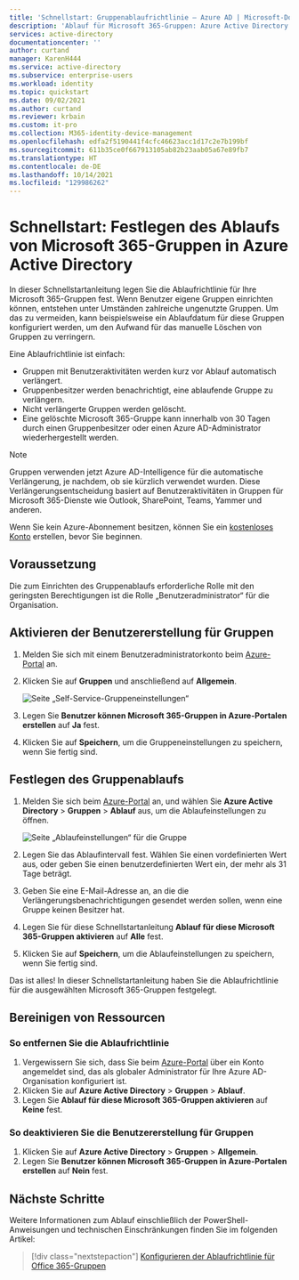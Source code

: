 ```yaml
---
title: 'Schnellstart: Gruppenablaufrichtlinie – Azure AD | Microsoft-Dokumentation'
description: 'Ablauf für Microsoft 365-Gruppen: Azure Active Directory'
services: active-directory
documentationcenter: ''
author: curtand
manager: KarenH444
ms.service: active-directory
ms.subservice: enterprise-users
ms.workload: identity
ms.topic: quickstart
ms.date: 09/02/2021
ms.author: curtand
ms.reviewer: krbain
ms.custom: it-pro
ms.collection: M365-identity-device-management
ms.openlocfilehash: edfa2f5190441f4cfc46623acc1d17c2e7b199bf
ms.sourcegitcommit: 611b35ce0f667913105ab82b23aab05a67e89fb7
ms.translationtype: HT
ms.contentlocale: de-DE
ms.lasthandoff: 10/14/2021
ms.locfileid: "129986262"
---
```

# <a name="quickstart-set-microsoft-365-groups-to-expire-in-azure-active-directory"></a>Schnellstart: Festlegen des Ablaufs von Microsoft 365-Gruppen in Azure Active Directory

In dieser Schnellstartanleitung legen Sie die Ablaufrichtlinie für Ihre Microsoft 365-Gruppen fest. Wenn Benutzer eigene Gruppen einrichten können, entstehen unter Umständen zahlreiche ungenutzte Gruppen. Um das zu vermeiden, kann beispielsweise ein Ablaufdatum für diese Gruppen konfiguriert werden, um den Aufwand für das manuelle Löschen von Gruppen zu verringern.

Eine Ablaufrichtlinie ist einfach:

- Gruppen mit Benutzeraktivitäten werden kurz vor Ablauf automatisch verlängert.
- Gruppenbesitzer werden benachrichtigt, eine ablaufende Gruppe zu verlängern.
- Nicht verlängerte Gruppen werden gelöscht.
- Eine gelöschte Microsoft 365-Gruppe kann innerhalb von 30 Tagen durch einen Gruppenbesitzer oder einen Azure AD-Administrator wiederhergestellt werden.

> [!NOTE]
> Gruppen verwenden jetzt Azure AD-Intelligence für die automatische Verlängerung, je nachdem, ob sie kürzlich verwendet wurden. Diese Verlängerungsentscheidung basiert auf Benutzeraktivitäten in Gruppen für Microsoft 365-Dienste wie Outlook, SharePoint, Teams, Yammer und anderen.

Wenn Sie kein Azure-Abonnement besitzen, können Sie ein [kostenloses Konto](https://azure.microsoft.com/free/) erstellen, bevor Sie beginnen.

## <a name="prerequisite"></a>Voraussetzung

 Die zum Einrichten des Gruppenablaufs erforderliche Rolle mit den geringsten Berechtigungen ist die Rolle „Benutzeradministrator“ für die Organisation.

## <a name="turn-on-user-creation-for-groups"></a>Aktivieren der Benutzererstellung für Gruppen

1. Melden Sie sich mit einem Benutzeradministratorkonto beim [Azure-Portal](https://portal.azure.com) an.

2. Klicken Sie auf **Gruppen** und anschließend auf **Allgemein**.
  
   ![Seite „Self-Service-Gruppeneinstellungen“](./media/groups-quickstart-expiration/self-service-settings.png)

3. Legen Sie **Benutzer können Microsoft 365-Gruppen in Azure-Portalen erstellen** auf **Ja** fest.

4. Klicken Sie auf **Speichern**, um die Gruppeneinstellungen zu speichern, wenn Sie fertig sind.

## <a name="set-group-expiration"></a>Festlegen des Gruppenablaufs

1. Melden Sie sich beim [Azure-Portal](https://portal.azure.com) an, und wählen Sie **Azure Active Directory** > **Gruppen** > **Ablauf** aus, um die Ablaufeinstellungen zu öffnen.
  
   ![Seite „Ablaufeinstellungen“ für die Gruppe](./media/groups-quickstart-expiration/expiration-settings.png)

2. Legen Sie das Ablaufintervall fest. Wählen Sie einen vordefinierten Wert aus, oder geben Sie einen benutzerdefinierten Wert ein, der mehr als 31 Tage beträgt. 

3. Geben Sie eine E-Mail-Adresse an, an die die Verlängerungsbenachrichtigungen gesendet werden sollen, wenn eine Gruppe keinen Besitzer hat.

4. Legen Sie für diese Schnellstartanleitung **Ablauf für diese Microsoft 365-Gruppen aktivieren** auf **Alle** fest.

5. Klicken Sie auf **Speichern**, um die Ablaufeinstellungen zu speichern, wenn Sie fertig sind.

Das ist alles! In dieser Schnellstartanleitung haben Sie die Ablaufrichtlinie für die ausgewählten Microsoft 365-Gruppen festgelegt.

## <a name="clean-up-resources"></a>Bereinigen von Ressourcen

### <a name="to-remove-the-expiration-policy"></a>So entfernen Sie die Ablaufrichtlinie

1. Vergewissern Sie sich, dass Sie beim [Azure-Portal](https://portal.azure.com) über ein Konto angemeldet sind, das als globaler Administrator für Ihre Azure AD-Organisation konfiguriert ist.
2. Klicken Sie auf **Azure Active Directory** > **Gruppen** > **Ablauf**.
3. Legen Sie **Ablauf für diese Microsoft 365-Gruppen aktivieren** auf **Keine** fest.

### <a name="to-turn-off-user-creation-for-groups"></a>So deaktivieren Sie die Benutzererstellung für Gruppen

1. Klicken Sie auf **Azure Active Directory** > **Gruppen** > **Allgemein**. 
2. Legen Sie **Benutzer können Microsoft 365-Gruppen in Azure-Portalen erstellen** auf **Nein** fest.

## <a name="next-steps"></a>Nächste Schritte

Weitere Informationen zum Ablauf einschließlich der PowerShell-Anweisungen und technischen Einschränkungen finden Sie im folgenden Artikel:

> [!div class="nextstepaction"]
> [Konfigurieren der Ablaufrichtlinie für Office 365-Gruppen](groups-lifecycle.md)

